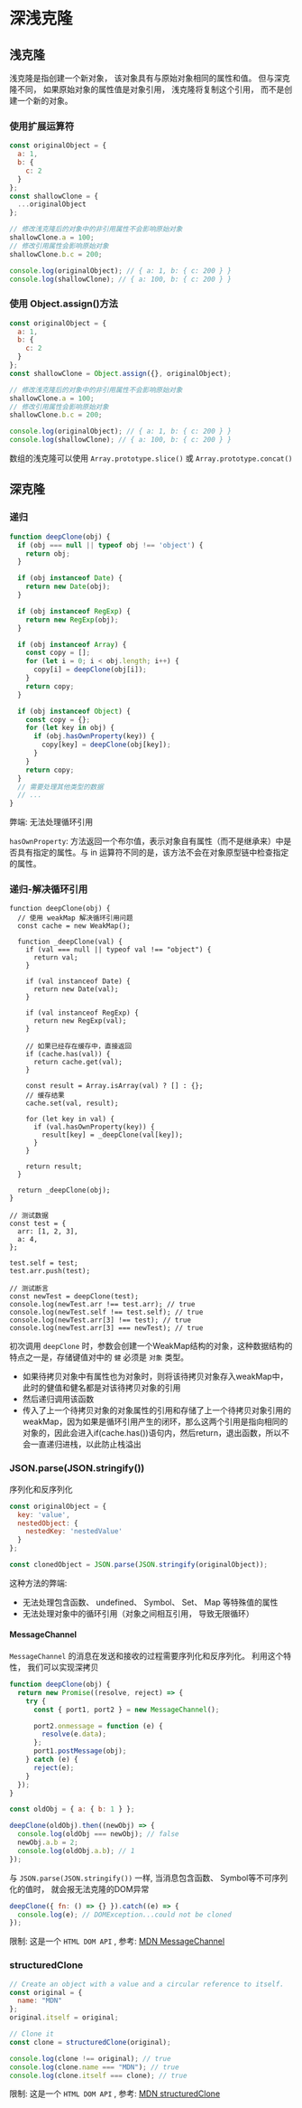 # 深浅克隆

## 浅克隆

浅克隆是指创建一个新对象， 该对象具有与原始对象相同的属性和值。 但与深克隆不同， 如果原始对象的属性值是对象引用， 浅克隆将复制这个引用， 而不是创建一个新的对象。 

### 使用扩展运算符

```js
const originalObject = {
  a: 1,
  b: {
    c: 2
  }
};
const shallowClone = {
  ...originalObject
};

// 修改浅克隆后的对象中的非引用属性不会影响原始对象
shallowClone.a = 100;
// 修改引用属性会影响原始对象
shallowClone.b.c = 200;

console.log(originalObject); // { a: 1, b: { c: 200 } }
console.log(shallowClone); // { a: 100, b: { c: 200 } }
```

### 使用 Object.assign()方法

```js
const originalObject = {
  a: 1,
  b: {
    c: 2
  }
};
const shallowClone = Object.assign({}, originalObject);

// 修改浅克隆后的对象中的非引用属性不会影响原始对象
shallowClone.a = 100;
// 修改引用属性会影响原始对象
shallowClone.b.c = 200;

console.log(originalObject); // { a: 1, b: { c: 200 } }
console.log(shallowClone); // { a: 100, b: { c: 200 } }
```

数组的浅克隆可以使用 `Array.prototype.slice()` 或 `Array.prototype.concat()`

## 深克隆

### 递归

```js
function deepClone(obj) {
  if (obj === null || typeof obj !== 'object') {
    return obj;
  }

  if (obj instanceof Date) {
    return new Date(obj);
  }

  if (obj instanceof RegExp) {
    return new RegExp(obj);
  }

  if (obj instanceof Array) {
    const copy = [];
    for (let i = 0; i < obj.length; i++) {
      copy[i] = deepClone(obj[i]);
    }
    return copy;
  }

  if (obj instanceof Object) {
    const copy = {};
    for (let key in obj) {
      if (obj.hasOwnProperty(key)) {
        copy[key] = deepClone(obj[key]);
      }
    }
    return copy;
  }
  // 需要处理其他类型的数据
  // ...
}
```

弊端: 无法处理循环引用  

`hasOwnProperty`: 方法返回一个布尔值，表示对象自有属性（而不是继承来）中是否具有指定的属性。与 in 运算符不同的是，该方法不会在对象原型链中检查指定的属性。

### 递归-解决循环引用

```js:line-numbers {2-3,18-21,24-25}
function deepClone(obj) {
  // 使用 weakMap 解决循环引用问题
  const cache = new WeakMap(); 

  function _deepClone(val) {
    if (val === null || typeof val !== "object") {
      return val;
    }

    if (val instanceof Date) {
      return new Date(val);
    }

    if (val instanceof RegExp) {
      return new RegExp(val);
    }

    // 如果已经存在缓存中，直接返回
    if (cache.has(val)) {
      return cache.get(val);
    }

    const result = Array.isArray(val) ? [] : {};
    // 缓存结果
    cache.set(val, result);

    for (let key in val) {
      if (val.hasOwnProperty(key)) {
        result[key] = _deepClone(val[key]);
      }
    }

    return result;
  }

  return _deepClone(obj); 
}

// 测试数据
const test = {
  arr: [1, 2, 3], 
  a: 4, 
}; 

test.self = test; 
test.arr.push(test); 

// 测试断言
const newTest = deepClone(test); 
console.log(newTest.arr !== test.arr); // true
console.log(newTest.self !== test.self); // true
console.log(newTest.arr[3] !== test); // true
console.log(newTest.arr[3] === newTest); // true

```

初次调用 `deepClone` 时，参数会创建一个WeakMap结构的对象，这种数据结构的特点之一是，存储键值对中的 `健` 必须是 `对象` 类型。

* 如果待拷贝对象中有属性也为对象时，则将该待拷贝对象存入weakMap中，此时的健值和健名都是对该待拷贝对象的引用
* 然后递归调用该函数
* 传入了上一个待拷贝对象的对象属性的引用和存储了上一个待拷贝对象引用的weakMap，因为如果是循环引用产生的闭环，那么这两个引用是指向相同的对象的，因此会进入if(cache.has())语句内，然后return，退出函数，所以不会一直递归进栈，以此防止栈溢出

### JSON.parse(JSON.stringify())

序列化和反序列化

```js
const originalObject = {
  key: 'value',
  nestedObject: {
    nestedKey: 'nestedValue'
  }
};

const clonedObject = JSON.parse(JSON.stringify(originalObject));
```

这种方法的弊端:
* 无法处理包含函数、 undefined、 Symbol、 Set、 Map 等特殊值的属性
* 无法处理对象中的循环引用（对象之间相互引用， 导致无限循环）

#### MessageChannel

`MessageChannel` 的消息在发送和接收的过程需要序列化和反序列化。 利用这个特性， 我们可以实现深拷贝

```js
function deepClone(obj) {
  return new Promise((resolve, reject) => {
    try {
      const { port1, port2 } = new MessageChannel();

      port2.onmessage = function (e) {
        resolve(e.data);
      };
      port1.postMessage(obj);
    } catch (e) {
      reject(e);
    }
  });
}

const oldObj = { a: { b: 1 } };

deepClone(oldObj).then((newObj) => {
  console.log(oldObj === newObj); // false
  newObj.a.b = 2;
  console.log(oldObj.a.b); // 1
});
```

与 `JSON.parse(JSON.stringify())` 一样, 当消息包含函数、 Symbol等不可序列化的值时， 就会报无法克隆的DOM异常

```js
deepClone({ fn: () => {} }).catch((e) => {
  console.log(e); // DOMException...could not be cloned
});
```

限制: 这是一个 `HTML DOM API` , 参考: [MDN MessageChannel](https://developer.mozilla.org/zh-CN/docs/Web/API/MessageChannel)

### structuredClone

```js
// Create an object with a value and a circular reference to itself.
const original = {
  name: "MDN"
};
original.itself = original;

// Clone it
const clone = structuredClone(original);

console.log(clone !== original); // true
console.log(clone.name === "MDN"); // true
console.log(clone.itself === clone); // true
```

限制: 这是一个 `HTML DOM API` , 参考: [MDN structuredClone](https://developer.mozilla.org/zh-CN/docs/Web/API/structuredClone)
